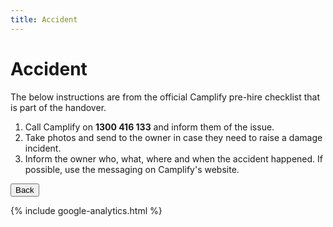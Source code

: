 ```yaml
---
title: Accident
---
```


<link href="../styles/custom.css" rel="stylesheet" />

# Accident
The below instructions are from the official Camplify pre-hire checklist that is part of the handover.

1. Call Camplify on **1300 416 133** and inform
them of the issue.
2. Take photos and send to the owner in
case they need to raise a damage incident.
3. Inform the owner who, what, where and
when the accident happened. If possible,
use the messaging on Camplify's website.


<a href="/#what-to-do"><button class="nav-button"><i class="arrow arrow-left"></i> Back</button></a>

{% include google-analytics.html %}
